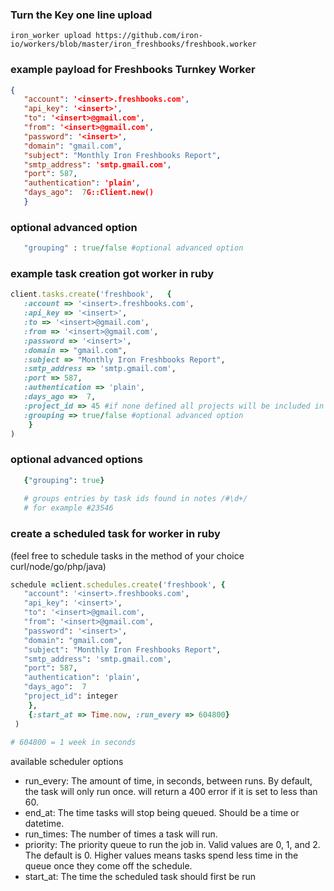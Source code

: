 ### Turn the Key one line upload
```
iron_worker upload https://github.com/iron-io/workers/blob/master/iron_freshbooks/freshbook.worker
```
### example payload for Freshbooks Turnkey Worker
```json
{
   "account": '<insert>.freshbooks.com',
   "api_key": '<insert>',
   "to": '<insert>@gmail.com',
   "from": '<insert>@gmail.com',
   "password": '<insert>',
   "domain": "gmail.com",
   "subject": "Monthly Iron Freshbooks Report",
   "smtp_address": 'smtp.gmail.com',
   "port": 587,
   "authentication": 'plain',
   "days_ago":  7G::Client.new()
   }
```
### optional advanced option
```ruby
   "grouping" : true/false #optional advanced option
```

### example task creation got worker in ruby
```ruby
client.tasks.create('freshbook',   {
   :account => '<insert>.freshbooks.com',
   :api_key => '<insert>',
   :to => '<insert>@gmail.com',
   :from => '<insert>@gmail.com',
   :password => '<insert>',
   :domain => "gmail.com",
   :subject => "Monthly Iron Freshbooks Report",
   :smtp_address => 'smtp.gmail.com',
   :port => 587,
   :authentication => 'plain',
   :days_ago =>  7,
   :project_id => 45 #if none defined all projects will be included in email
   :grouping => true/false #optional advanced option
    }
)
```

### optional advanced options
```ruby
   {"grouping": true}
   
   # groups entries by task ids found in notes /#\d+/
   # for example #23546
```

### create a scheduled task for worker in ruby 
(feel free to schedule tasks in the method of your choice curl/node/go/php/java)
```ruby
schedule =client.schedules.create('freshbook', {
   "account": '<insert>.freshbooks.com',
   "api_key": '<insert>',
   "to": '<insert>@gmail.com',
   "from": '<insert>@gmail.com',
   "password": '<insert>',
   "domain": "gmail.com",
   "subject": "Monthly Iron Freshbooks Report",
   "smtp_address": 'smtp.gmail.com',
   "port": 587,
   "authentication": 'plain',
   "days_ago":  7
   "project_id": integer
    },
    {:start_at => Time.now, :run_every => 604800}
 )
 
# 604800 = 1 week in seconds
``` 
available scheduler options
* run_every:  The amount of time, in seconds, between runs. By default, the task will only run once. will return a 400 error if it is set to less than 60.
* end_at:     The time tasks will stop being queued. Should be a time or datetime.
* run_times:  The number of times a task will run.
* priority:   The priority queue to run the job in. Valid values are 0, 1, and 2. The default is 0. Higher values means tasks spend less time in the queue once they come off the schedule.
* start_at:   The time the scheduled task should first be run

